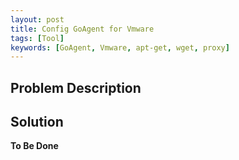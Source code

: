 ```yaml
---
layout: post
title: Config GoAgent for Vmware
tags: [Tool]
keywords: [GoAgent, Vmware, apt-get, wget, proxy]
---
```


## Problem Description

## Solution

**To Be Done**
